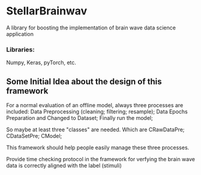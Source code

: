 # StellarBrainwav
A library for boosting the implementation of brain wave data science application
### Libraries:
Numpy, Keras, pyTorch, etc.

## Some Initial Idea about the design of this framework

For a normal evaluation of an offline model, always three processes are included: Data Preprocessing (cleaning; filtering; resample); Data Epochs Preparation  and Changed to Dataset; Finally run the model;

So maybe at least three "classes" are needed. Which are CRawDataPre; CDataSetPre; CModel;

This framework should help people easily manage these three processes. 

Provide time checking protocol in the framework for verfying the brain wave data is correctly aligned with the label (stimuli)

